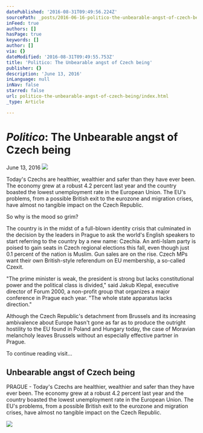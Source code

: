 ```yaml
---
datePublished: '2016-08-31T09:49:56.224Z'
sourcePath: _posts/2016-06-16-politico-the-unbearable-angst-of-czech-being.md
inFeed: true
authors: []
hasPage: true
keywords: []
author: []
via: {}
dateModified: '2016-08-31T09:49:55.753Z'
title: 'Politico: The Unbearable angst of Czech being'
publisher: {}
description: 'June 13, 2016'
inLanguage: null
inNav: false
starred: false
url: politico-the-unbearable-angst-of-czech-being/index.html
_type: Article

---
```

# _**Politico**_**: The Unbearable angst of Czech being**

June 13, 2016
![](https://the-grid-user-content.s3-us-west-2.amazonaws.com/b7dffdfb-39f8-4acf-90e7-eb6c3877066b.jpg)

Today's Czechs are healthier, wealthier and safer than they have ever been. The economy grew at a robust 4.2 percent last year and the country boasted the lowest unemployment rate in the European Union. The EU's problems, from a possible British exit to the eurozone and migration crises, have almost no tangible impact on the Czech Republic.

So why is the mood so grim?

The country is in the midst of a full-blown identity crisis that culminated in the decision by the leaders in Prague to ask the world's English speakers to start referring to the country by a new name: Czechia. An anti-Islam party is poised to gain seats in Czech regional elections this fall, even though just 0.1 percent of the nation is Muslim. Gun sales are on the rise. Czech MPs want their own British-style referendum on EU membership, a so-called Czexit.

"The prime minister is weak, the president is strong but lacks constitutional power and the political class is divided," said Jakub Klepal, executive director of Forum 2000, a non-profit group that organizes a major conference in Prague each year. "The whole state apparatus lacks direction."

Although the Czech Republic's detachment from Brussels and its increasing ambivalence about Europe hasn't gone as far as to produce the outright hostility to the EU found in Poland and Hungary today, the case of Moravian melancholy leaves Brussels without an especially effective partner in Prague.

To continue reading visit...

<article style=""><h1>Unbearable angst of Czech being</h1><p>PRAGUE - Today's Czechs are healthier, wealthier and safer than they have ever been. The economy grew at a robust 4.2 percent last year and the country boasted the lowest unemployment rate in the European Union. The EU's problems, from a possible British exit to the eurozone and migration crises, have almost no tangible impact on the Czech Republic.</p><img src="http://www.politico.eu/wp-content/uploads/2016/06/GettyImages-114154539-1200x628.jpg" /></article>
